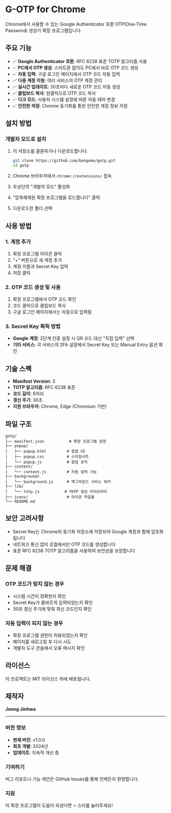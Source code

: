 # G-OTP for Chrome

Chrome에서 사용할 수 있는 Google Authenticator 호환 OTP(One-Time Password) 생성기 확장 프로그램입니다.

## 주요 기능

- ✅ **Google Authenticator 호환**: RFC 6238 표준 TOTP 알고리즘 사용
- ✅ **PC에서 OTP 생성**: 스마트폰 없이도 PC에서 바로 OTP 코드 생성
- ✅ **자동 입력**: 구글 로그인 페이지에서 OTP 코드 자동 입력
- ✅ **다중 계정 지원**: 여러 서비스의 OTP 계정 관리
- ✅ **실시간 업데이트**: 30초마다 새로운 OTP 코드 자동 생성
- ✅ **클립보드 복사**: 원클릭으로 OTP 코드 복사
- ✅ **다크 모드**: 사용자 시스템 설정에 따른 자동 테마 변경
- ✅ **안전한 저장**: Chrome 동기화를 통한 안전한 계정 정보 저장

## 설치 방법

### 개발자 모드로 설치

1. 이 저장소를 클론하거나 다운로드합니다:
   ```bash
   git clone https://github.com/bangome/gotp.git
   cd gotp
   ```

2. Chrome 브라우저에서 `chrome://extensions/` 접속

3. 우상단의 "개발자 모드" 활성화

4. "압축해제된 확장 프로그램을 로드합니다" 클릭

5. 다운로드한 폴더 선택

## 사용 방법

### 1. 계정 추가

1. 확장 프로그램 아이콘 클릭
2. "+" 버튼으로 새 계정 추가
3. 계정 이름과 Secret Key 입력
4. 저장 클릭

### 2. OTP 코드 생성 및 사용

1. 확장 프로그램에서 OTP 코드 확인
2. 코드 클릭으로 클립보드 복사
3. 구글 로그인 페이지에서는 자동으로 입력됨

### 3. Secret Key 획득 방법

- **Google 계정**: 2단계 인증 설정 시 QR 코드 대신 "직접 입력" 선택
- **기타 서비스**: 각 서비스의 2FA 설정에서 Secret Key 또는 Manual Entry 옵션 확인

## 기술 스펙

- **Manifest Version**: 3
- **TOTP 알고리즘**: RFC 6238 표준
- **코드 길이**: 6자리
- **갱신 주기**: 30초
- **지원 브라우저**: Chrome, Edge (Chromium 기반)

## 파일 구조

```
gotp/
├── manifest.json           # 확장 프로그램 설정
├── popup/
│   ├── popup.html         # 팝업 UI
│   ├── popup.css          # 스타일시트
│   └── popup.js           # 팝업 로직
├── content/
│   └── content.js         # 자동 입력 기능
├── background/
│   └── background.js      # 백그라운드 서비스 워커
├── lib/
│   └── totp.js           # TOTP 생성 라이브러리
├── icons/                 # 아이콘 파일들
└── README.md
```

## 보안 고려사항

- Secret Key는 Chrome의 동기화 저장소에 저장되어 Google 계정과 함께 암호화됩니다
- 네트워크 통신 없이 로컬에서만 OTP 코드를 생성합니다
- 표준 RFC 6238 TOTP 알고리즘을 사용하여 보안성을 보장합니다

## 문제 해결

### OTP 코드가 맞지 않는 경우
- 시스템 시간이 정확한지 확인
- Secret Key가 올바르게 입력되었는지 확인
- 30초 갱신 주기에 맞춰 최신 코드인지 확인

### 자동 입력이 되지 않는 경우
- 확장 프로그램 권한이 허용되었는지 확인
- 페이지를 새로고침 후 다시 시도
- 개발자 도구 콘솔에서 오류 메시지 확인

## 라이선스

이 프로젝트는 MIT 라이선스 하에 배포됩니다.

## 제작자

**Jeong Jinhwa**

---

### 버전 정보

- **현재 버전**: v1.0.0
- **최초 개발**: 2024년
- **업데이트**: 지속적 개선 중

### 기여하기

버그 리포트나 기능 제안은 GitHub Issues를 통해 언제든지 환영합니다.

### 지원

이 확장 프로그램이 도움이 되셨다면 ⭐️ 스타를 눌러주세요! 